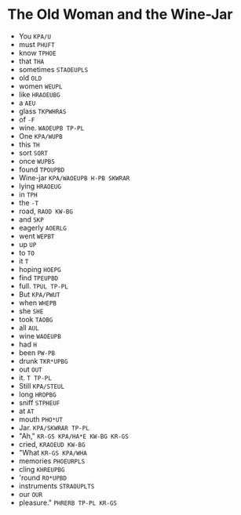 # The Old Woman and the Wine-Jar

* You `KPA/U`
* must `PHUFT`
* know `TPHOE`
* that `THA`
* sometimes `STAOEUPLS`
* old `OLD`
* women `WEUPL`
* like `HRAOEUBG`
* a `AEU`
* glass `TKPWHRAS`
* of `-F`
* wine. `WAOEUPB TP-PL`
* One `KPA/WUPB`
* this `TH`
* sort `SORT`
* once `WUPBS`
* found `TPOUPBD`
* Wine-jar `KPA/WAOEUPB H-PB SKWRAR`
* lying `HRAOEUG`
* in `TPH`
* the `-T`
* road, `RAOD KW-BG`
* and `SKP`
* eagerly `AOERLG`
* went `WEPBT`
* up `UP`
* to `TO`
* it `T`
* hoping `HOEPG`
* find `TPEUPBD`
* full. `TPUL TP-PL`
* But `KPA/PWUT`
* when `WHEPB`
* she `SHE`
* took `TAOBG`
* all `AUL`
* wine `WAOEUPB`
* had `H`
* been `PW-PB`
* drunk `TKR*UPBG`
* out `OUT`
* it. `T TP-PL`
* Still `KPA/STEUL`
* long `HROPBG`
* sniff `STPHEUF`
* at `AT`
* mouth `PHO*UT`
* Jar. `KPA/SKWRAR TP-PL`
* "Ah," `KR-GS KPA/HA*E KW-BG KR-GS`
* cried, `KRAOEUD KW-BG`
* "What `KR-GS KPA/WHA`
* memories `PHOEURPLS`
* cling `KHREUPBG`
* 'round `RO*UPBD`
* instruments `STRAOUPLTS`
* our `OUR`
* pleasure." `PHRERB TP-PL KR-GS`

